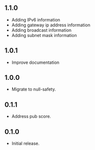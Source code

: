 ## 1.1.0

- Adding IPv6 information
- Adding gateway ip address information
- Adding broadcast information
- Adding subnet mask information

## 1.0.1

- Improve documentation

## 1.0.0

- Migrate to null-safety.

## 0.1.1

- Address pub score.

## 0.1.0

- Initial release.

